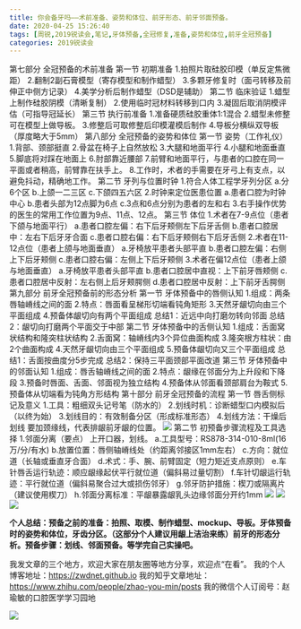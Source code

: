 ```yaml
---
title: 你会备牙吗——术前准备、姿势和体位、前牙形态、前牙邻面预备。
date: 2020-04-25 15:26:40
tags: [周锐,2019锐读会,笔记,牙体预备,全冠修复,准备,姿势和体位,前牙全冠预备]
categories: 2019锐读会
---
```

第七部分 全冠预备的术前准备
第一节 初期准备
1.拍照片取硅胶印模（单反定焦微距）
2.翻制2副石膏模型（寄存模型和制作蜡型）
3.多颗牙修复时（面弓转移及前伸正中侧方记录）
4.美学分析后制作蜡型（DSD是辅助）
第二节 临床验证
1.蜡型上制作硅胶阴模（清晰复制）
2.使用临时冠材料转移到口内
3.凝固后取消阴模评估（可指导冠延长）
第三节 执行前准备
1.准备硬质硅胶重体1:1混合
2.蜡型未修整可在模型上做导板。
3.修整后可取修整后印模灌模后制作
4.导板分横纵双导板（厚度略大于5mm）
第八部分 全冠预备的姿势和体位
第一节 姿势（工作礼仪）
1.背部、颈部挺直
2.骨盆在椅子上自然放松
3.大腿和地面平行
4.小腿和地面垂直
5.脚底将对踩在地面上
6.肘部靠近腰部
7.前臂和地面平行，与患者的口腔在同一平面或者稍高，前臂靠在扶手上。
8.工作时，术者的手需要在牙弓上有支点，以避免抖动，精确地工作。
第二节 牙列与位置时钟
1.符合人体工程学牙列分区
a.分6个区
b.上颌一二三区
c.下颌四五六区
2.时钟来定位医患位置
a.患者口腔为时钟中心
b.患者头部为12点脚为6点
c.3点和6点分别为患者的左和右
3.右手操作优势的医生的常用工作位置为9点、11点、12点。
第三节 体位
1.术者在7-9点位（患者下颌与地面平行）
a.患者口腔左偏：右下后牙颊侧左下后牙舌侧
b.患者口腔居中：左右下后牙牙合面
c.患者口腔右偏：右下后牙颊侧右下后牙舌侧
2.术者在11-12点位（患者上颌与地面垂直）
a.牙椅放平患者头部平直
b.患者口腔左偏：右侧上下后牙颊侧
c.患者口腔右偏：左侧上下后牙颊侧
3.术者在偏12点位（患者上颌与地面垂直）
a.牙椅放平患者头部平直
b.患者口腔居中直视：上下前牙唇颊侧
c.患者口腔居中反射：左右侧上后牙颊腭侧
d.患者口腔居中反射：上下前牙舌腭侧
第九部分 前牙全冠预备前的形态分析
第一节 牙体预备中的唇侧认知
1.组成：两条唇轴嵴线之间的面
2.特点：唇面看呈梯形切端看钝角矩形
3.天然牙龈切向由三个平面组成
4.预备体龈切向有两个平面组成
总结1：近远中向打磨勿转向邻面
总结2：龈切向打磨两个平面交于中部
第二节 牙体预备中的舌侧认知
1.组成：舌面窝状结构和隆突柱状结构
2.舌面窝：轴嵴线内3个异位曲面构成
3.隆突根方柱状：由2个曲面构成
4.天然牙龈切向由三个平面组成
5.预备体龈切向又三个平面组成
总结1：舌面按曲度分5步完成
总结2：保持三平面颈部平面改道
第三节 牙体预备中的邻面认知
1.组成：唇舌轴嵴线之间的面
2.特点：龈缘在邻面分为上升段和下降段
3.预备时唇面、舌面、邻面视为独立结构
4.预备体从邻面看颈部肩台为鞍式
5.预备体从切端看为钝角方形结构
第十部分 前牙全冠预备的流程
第一节 唇舌侧标记及意义
1.工具：粗细双头记号笔（防水的）
2.划线时机：诊断蜡型口内模拟后（以终为始）
3.划线目的：有效制备分区（形成标准形态）
4.划线方法：干燥后划线
要加颈缘线，代表排龈前牙龈的位置。
![](https://zymblog-1258069789.cos.ap-chengdu.myqcloud.com/blog0152-2019rdh/024/01.png)
第二节 初预备步骤流程及工具选择
1.邻面分离（要点）
上开口器，划线。
a.工具型号：RS878-314-010-8ml(16万/分/有水)
b.放置位置：唇侧轴嵴线处（约距离邻接区1mm左右）
c.方向：就位道（长轴或垂直牙合面）
d.术式：手、腕、前臂固定（短力矩近支点原则）
e.车针唇舌运行轨迹：顺应龈缘起伏平行就位道（偏斜易过量切割）
f.车针切龈运行轨迹：平行就位道（偏斜易聚合过大或损伤邻牙）
g.邻牙防护措施：楔刀或隔离片（建议使用楔刀）
h.邻面分离标准：平龈暴露龈乳头边缘邻面分开约1mm
![](https://zymblog-1258069789.cos.ap-chengdu.myqcloud.com/blog0152-2019rdh/024/02.png)
![](https://zymblog-1258069789.cos.ap-chengdu.myqcloud.com/blog0152-2019rdh/024/03.png)
![](https://zymblog-1258069789.cos.ap-chengdu.myqcloud.com/blog0152-2019rdh/024/04.png)




**个人总结：预备之前的准备：拍照、取模、制作蜡型、mockup、导板。牙体预备时的姿势和体位，牙齿分区。（这部分个人建议用龈上洁治来练）前牙的形态分析。预备步骤：划线、邻面预备。等学完自己实操吧。**


我发文章的三个地方，欢迎大家在朋友圈等地方分享，欢迎点“在看”。
我的个人博客地址：https://zwdnet.github.io
我的知乎文章地址： https://www.zhihu.com/people/zhao-you-min/posts
我的微信个人订阅号：赵瑜敏的口腔医学学习园地


![](https://zymblog-1258069789.cos.ap-chengdu.myqcloud.com/other/wx.jpg)
